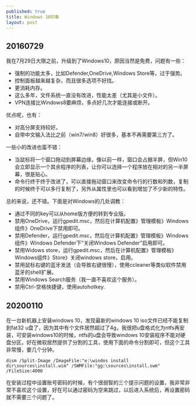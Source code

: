 ```yaml
---
published: true
title: Windows 10印象
layout: post
---
```

## 20160729

我在7月29日大限之前，升级到了Windows10，原因当然是免费，问题有一些：

- 强制的功能太多，比如Defender,OneDrive,Windows Store等，过于强势。
- 控制面板越来越复杂，而且很多选项不好找。
- 更消耗内存。
- 这么多年，文件系统一直没有改进，性能太差（尤其是小文件）。
- VPN连接比Windows8要麻烦，多点好几次才能连接或断开。

优点呢，也有：

- 对高分屏支持较好。
- 自带中文输入法比之前（win7/win8）好很多，基本不再需要第三方了。

一些小的改进也蛮不错：

- 当鼠标将一个窗口拖动到屏幕边缘，像以前一样，窗口会占据半屏，但Win10会立即显示一个其余程序的列表，让你可以选择一个程序放在相对的另一半屏幕，很是贴心。
- 命令行终于终于改进了，可以直接拖动窗口来改变命令行的行数和列数，复制的时候终于可以多行复制了，另外从属性里也可以看到增加了不少新的特性。

总的来说，还不错。下面是对Windows的几处调教：

- 通过不同的key可以从home版方便的转到专业版。
- 禁用OneDrive，运行gpedit.msc，然后在计算机配置》管理模板》Windows组件》OneDrive下禁用即可。
- 禁用Defender，运行gpedit.msc，然后在计算机配置》管理模板》Windows组件》Windows Defender下“关闭Windows Defender”启用即可。
- 禁用Widows store，运行gpedit.msc，然后在计算机配置》管理模板》Windows组件》Store》关闭windows store，启用。
- 禁用鼠标右键的蓝牙发送（会导致右键很慢），使用ccleaner等类似软件禁用蓝牙的shell扩展。
- 禁用Windows Search服务（我一直不喜欢这个服务）。
- 禁用Ctrl-空格快捷键，使用autohotkey.

## 20200110

在一台新机器上安装windows 10，发现最新的windows 10 iso文件已经不能复制到fat32 u盘了，因为其中有个文件居然超过了4g，我很把u盘格式化为ntfs再安装，可安装windows10的时候，ntfs的u盘会导致windows 10安装程序不能对硬盘分区。好在微软居然提供了分割的工具，使用下面的命令分割即可，但这个工具非常慢，要几个分钟。

```
dism /Split-Image /ImageFile:"e:\windos install dir\sources\install.wim" /SWMFile:"gg:\sources\install.swm" /FileSize:4000
```

在安装过程中设置账号密码的时候，有个很弱智的三个提示问题的设置，我非常非常不喜欢这个设置，好在可以通过密码为空来跳过，以后进入系统后，再设置密码就不需要三个问题了。
